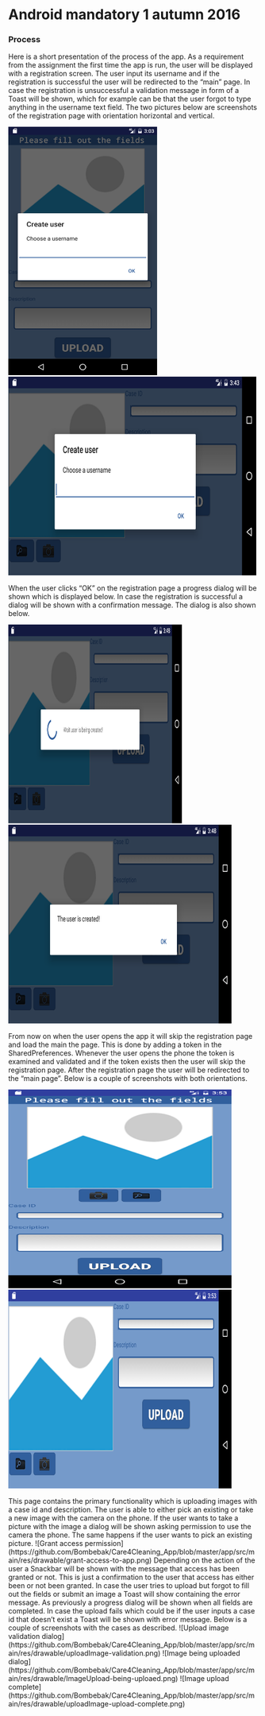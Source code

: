 <h1>Android mandatory 1 autumn 2016</h1>
<h3>Process</h3>
<p>Here is a short presentation of the process of the app. 
As a requirement from the assignment the first time the app is run, the user will be displayed with a registration screen. 
The user input its username and if the registration is successful the user will be redirected to the “main” page. 
In case the registration is unsuccessful a validation message in form of a Toast will be shown, 
which for example can be that the user forgot to type anything in the username text field. 
The two pictures below are screenshots of the registration page with orientation horizontal and vertical. </p>
<p>
<img alt="Choose username page Port" src="https://github.com/Bombebak/Care4Cleaning_App/blob/master/app/src/main/res/drawable/Create-user_choose_username.png" width="300" height="500"/>

<img alt="Choose username page Landscape" src="https://github.com/Bombebak/Care4Cleaning_App/blob/master/app/src/main/res/drawable/Create-user_choose_username_landscape.png" width="500" height="400"/>
</p>
<p>
When the user clicks “OK” on the registration page a progress dialog will be shown which is displayed below. 
In case the registration is successful a dialog will be shown with a confirmation message. The dialog is also shown below.
</p>
<p>
<img alt="Wait user is being created dialog" src="https://github.com/Bombebak/Care4Cleaning_App/blob/master/app/src/main/res/drawable/wait-user-being-created.png" width="350" height="400"/>
<img alt="User has been created dialog" src="https://github.com/Bombebak/Care4Cleaning_App/blob/master/app/src/main/res/drawable/user-is-created.png" width="450" height="400"/>
</p>
<p>
From now on when the user opens the app it will skip the registration page and load the main the page. This is done by adding a token in the SharedPreferences. Whenever the user opens the phone the token is examined and validated and if the token exists then the user will skip the registration page. 
After the registration page the user will be redirected to the “main page”. Below is a couple of screenshots with both orientations.
</p>
<p>
<img alt="Home page Port" src="https://github.com/Bombebak/Care4Cleaning_App/blob/master/app/src/main/res/drawable/main-page-port.png" width="450" height="400"/>
<img alt="Home page Landscape" src="https://github.com/Bombebak/Care4Cleaning_App/blob/master/app/src/main/res/drawable/main-page-landscape.png" width="450" height="400"/>
</p>
This page contains the primary functionality which is uploading images with a case id and description. 
The user is able to either pick an existing or take a new image with the camera on the phone. 
If the user wants to take a picture with the image a dialog will be shown asking permission to use the camera the phone. 
The same happens if the user wants to pick an existing picture.
![Grant access permission](https://github.com/Bombebak/Care4Cleaning_App/blob/master/app/src/main/res/drawable/grant-access-to-app.png)
Depending on the action of the user a Snackbar will be shown with the message that access has been granted or not. 
This is just a confirmation to the user that access has either been or not been granted. 
In case the user tries to upload but forgot to fill out the fields or submit an image a Toast will show containing the error message. 
As previously a progress dialog will be shown when all fields are completed. 
In case the upload fails which could be if the user inputs a case id that doesn’t exist a Toast will be shown with error message. 
Below is a couple of screenshots with the cases as described. 
![Upload image validation dialog](https://github.com/Bombebak/Care4Cleaning_App/blob/master/app/src/main/res/drawable/uploadImage-validation.png)
![Image being uploaded dialog](https://github.com/Bombebak/Care4Cleaning_App/blob/master/app/src/main/res/drawable/ImageUpload-being-uploaed.png)
![Image upload complete](https://github.com/Bombebak/Care4Cleaning_App/blob/master/app/src/main/res/drawable/uploadImage-upload-complete.png)
